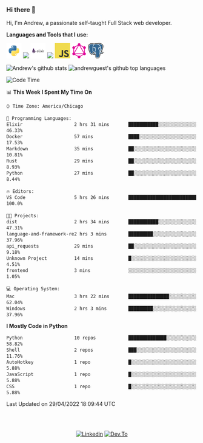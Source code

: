 ### Hi there 👋

Hi, I'm Andrew, a passionate self-taught Full Stack web developer.

**Languages and Tools that I use:**  

<code><img height="40" src="https://raw.githubusercontent.com/github/explore/80688e429a7d4ef2fca1e82350fe8e3517d3494d/topics/python/python.png"></code>
<code><img height="40" src="https://fastapi.tiangolo.com/img/logo-margin/logo-teal.png"></code>
<code><img height="40" src="https://raw.githubusercontent.com/github/explore/d106aa3f6fa091ab80ab5c8cf0d931baff3caaea/topics/elixir/elixir.png"></code>
<code><img height="40" src="https://img.stackshare.io/service/3262/-s9uoLIN.png"></code>
<code><img height="40" src="https://raw.githubusercontent.com/github/explore/80688e429a7d4ef2fca1e82350fe8e3517d3494d/topics/javascript/javascript.png"></code>
<code><img height="40" src="https://raw.githubusercontent.com/github/explore/5c058a388828bb5fde0bcafd4bc867b5bb3f26f3/topics/graphql/graphql.png"></code>
<code><img height="40" src="https://raw.githubusercontent.com/github/explore/80688e429a7d4ef2fca1e82350fe8e3517d3494d/topics/postgresql/postgresql.png"></code>

![Andrew's github stats](https://github-readme-stats.vercel.app/api?username=andrewguest&show_icons=true&theme=vue-dark&count_private=true)
<img height="180em" src="https://github-readme-stats.vercel.app/api/top-langs/?username=andrewguest&theme=vue-dark&layout=compact" alt="andrewguest's github top languages" />

<!--START_SECTION:waka-->
![Code Time](http://img.shields.io/badge/Code%20Time-1%2C071%20hrs%204%20mins-blue)

📊 **This Week I Spent My Time On** 

```text
⌚︎ Time Zone: America/Chicago

💬 Programming Languages: 
Elixir                   2 hrs 31 mins       ███████████░░░░░░░░░░░░░░   46.33% 
Docker                   57 mins             ████░░░░░░░░░░░░░░░░░░░░░   17.53% 
Markdown                 35 mins             ██░░░░░░░░░░░░░░░░░░░░░░░   10.81% 
Rust                     29 mins             ██░░░░░░░░░░░░░░░░░░░░░░░   8.93% 
Python                   27 mins             ██░░░░░░░░░░░░░░░░░░░░░░░   8.44%

🔥 Editors: 
VS Code                  5 hrs 26 mins       █████████████████████████   100.0%

🐱‍💻 Projects: 
dist                     2 hrs 34 mins       ███████████░░░░░░░░░░░░░░   47.31% 
language-and-framework-re2 hrs 3 mins        █████████░░░░░░░░░░░░░░░░   37.96% 
api_requests             29 mins             ██░░░░░░░░░░░░░░░░░░░░░░░   9.18% 
Unknown Project          14 mins             █░░░░░░░░░░░░░░░░░░░░░░░░   4.51% 
frontend                 3 mins              ░░░░░░░░░░░░░░░░░░░░░░░░░   1.05%

💻 Operating System: 
Mac                      3 hrs 22 mins       ███████████████░░░░░░░░░░   62.04% 
Windows                  2 hrs 3 mins        █████████░░░░░░░░░░░░░░░░   37.96%

```

**I Mostly Code in Python** 

```text
Python                   10 repos            ██████████████░░░░░░░░░░░   58.82% 
Shell                    2 repos             ███░░░░░░░░░░░░░░░░░░░░░░   11.76% 
AutoHotkey               1 repo              █░░░░░░░░░░░░░░░░░░░░░░░░   5.88% 
JavaScript               1 repo              █░░░░░░░░░░░░░░░░░░░░░░░░   5.88% 
CSS                      1 repo              █░░░░░░░░░░░░░░░░░░░░░░░░   5.88%

```



 Last Updated on 29/04/2022 18:09:44 UTC
<!--END_SECTION:waka-->

<br><br>
<p align="center">
   <a href="https://www.linkedin.com/in/andrew-guest-a891759a" target="_blank"><img src="https://img.shields.io/badge/LinkedIn-0077B5?style=for-the-badge&logo=linkedin&logoColor=white" alt="Linkedin"></a>
  <a href="https://dev.to/aguest" target="_blank"><img src="https://img.shields.io/badge/Dev.to-0A0A0A?style=for-the-badge&logo=dev%2Eto&logoColor=white" alt="Dev.To"></a>
</p>
